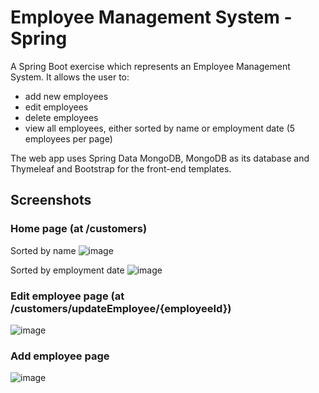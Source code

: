 # Employee Management System - Spring
A Spring Boot exercise which represents an Employee Management System. It allows the user to:
- add new employees
- edit employees
- delete employees
- view all employees, either sorted by name or employment date (5 employees per page)

The web app uses Spring Data MongoDB, MongoDB as its database and Thymeleaf and Bootstrap for the front-end templates.

## Screenshots
### Home page (at /customers)
Sorted by name
![image](https://github.com/vsl700/EmployeeManagementSystem-Spring/assets/51147745/b7b44bc5-8784-4758-8f33-9ae1b80788af)

Sorted by employment date
![image](https://github.com/vsl700/EmployeeManagementSystem-Spring/assets/51147745/66b27edd-055f-4941-8896-e72e6da6f1d9)

### Edit employee page (at /customers/updateEmployee/{employeeId})
![image](https://github.com/vsl700/EmployeeManagementSystem-Spring/assets/51147745/d4f4b30e-16a6-4352-8b4b-e9fed1c07b0c)

### Add employee page
![image](https://github.com/vsl700/EmployeeManagementSystem-Spring/assets/51147745/c103160f-7025-4c71-894b-b01427995232)
